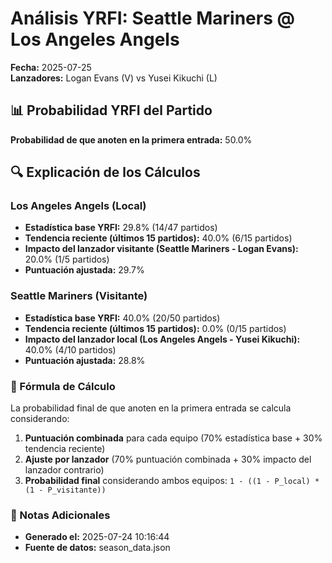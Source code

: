 # Análisis YRFI: Seattle Mariners @ Los Angeles Angels

**Fecha:** 2025-07-25  
**Lanzadores:** Logan Evans (V) vs Yusei Kikuchi (L)

## 📊 Probabilidad YRFI del Partido

**Probabilidad de que anoten en la primera entrada:** 50.0%

## 🔍 Explicación de los Cálculos

### Los Angeles Angels (Local)
- **Estadística base YRFI:** 29.8% (14/47 partidos)
- **Tendencia reciente (últimos 15 partidos):** 40.0% (6/15 partidos)
- **Impacto del lanzador visitante (Seattle Mariners - Logan Evans):** 20.0% (1/5 partidos)
- **Puntuación ajustada:** 29.7%

### Seattle Mariners (Visitante)
- **Estadística base YRFI:** 40.0% (20/50 partidos)
- **Tendencia reciente (últimos 15 partidos):** 0.0% (0/15 partidos)
- **Impacto del lanzador local (Los Angeles Angels - Yusei Kikuchi):** 40.0% (4/10 partidos)
- **Puntuación ajustada:** 28.8%

### 📝 Fórmula de Cálculo

La probabilidad final de que anoten en la primera entrada se calcula considerando:
1. **Puntuación combinada** para cada equipo (70% estadística base + 30% tendencia reciente)
2. **Ajuste por lanzador** (70% puntuación combinada + 30% impacto del lanzador contrario)
3. **Probabilidad final** considerando ambos equipos: `1 - ((1 - P_local) * (1 - P_visitante))`

### 📌 Notas Adicionales

- **Generado el:** 2025-07-24 10:16:44
- **Fuente de datos:** season_data.json
